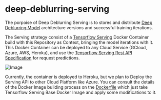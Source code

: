 # deep-deblurring-serving
The porpoise of Deep Deblurring Serving is to stores and distribute [Deep Deblurring Model](https://github.com/ElPapi42/deep-deblurring-model) architecture versions and successful training iterations.

The Serving strategy consist of a [Tensorflow Serving](https://www.tensorflow.org/tfx/guide/serving) Docker Container build with this Repository as Context, bringing the model iterations with it. This Docker Container can be deployed to any Cloud Service (GCloud, Azure, AWS, Heroku), and use the [Tensorflow Serving Rest API Specification](https://www.tensorflow.org/tfx/serving/api_rest) for request predictions.

![Image](https://github.com/ElPapi42/deep-deblurring-serving/blob/master/SystemArchitecture.png "Arch")

Currently, the container is deployed to Heroku, but we plan to Deploy the Serving API to other Cloud Platform like Azure. You can consult the details of the Docker Image building process on the [Dockerfile](https://github.com/ElPapi42/deep-deblurring-serving/blob/master/Dockerfile) which just take Tensorflow Serving Base Docker Image and apply some modifications to it.
